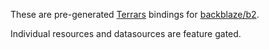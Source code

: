 These are pre-generated [Terrars](https://github.com/andrewbaxter/terrars) bindings for [backblaze/b2](https://github.com/Backblaze/terraform-provider-b2).

Individual resources and datasources are feature gated.
